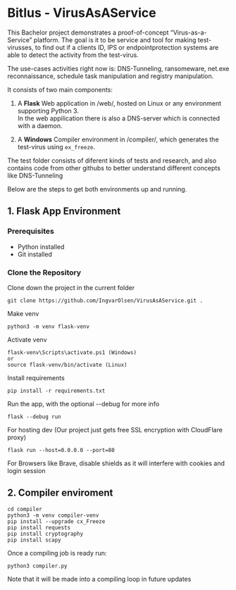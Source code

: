 # Bitlus - VirusAsAService

This Bachelor project demonstrates a proof-of-concept “Virus-as-a-Service” platform.
The goal is it to be service and tool for making test-virusses, to find out if a clients ID, IPS or endpointprotection systems are able to detect the activity from the test-virus.

The use-cases activities right now is: DNS-Tunneling, ransomeware, net.exe reconnaissance, schedule task manipulation and registry manipulation. 

It consists of two main components:

1. A **Flask** Web application in /web/, hosted on Linux or any environment supporting Python 3.\
   In the web appilication there is also a DNS-server which is connected with a daemon.

2. A **Windows** Compiler environment in /compiler/, which generates the test-virus using `ex_freeze`.

The test folder consists of diferent kinds of tests and research, and also contains code from other githubs to better understand different concepts like DNS-Tunneling

Below are the steps to get both environments up and running.

## 1. Flask App Environment

### Prerequisites
- Python installed
- Git installed

### Clone the Repository

Clone down the project in the current folder
```
git clone https://github.com/IngvarOlsen/VirusAsAService.git .
```

Make venv
```
python3 -m venv flask-venv 
```

Activate venv
```
flask-venv\Scripts\activate.ps1 (Windows)
or
source flask-venv/bin/activate (Linux)
```

Install requirements
```
pip install -r requirements.txt
```

Run the app, with the optional --debug for more info
```
flask --debug run
```

For hosting dev (Our project just gets free SSL encryption with CloudFlare proxy)
```
flask run --host=0.0.0.0 --port=80 
```

For Browsers like Brave, disable shields as it will interfere with cookies and login session


## 2. Compiler enviroment 

```
cd compiler
python3 -m venv compiler-venv 
pip install --upgrade cx_Freeze
pip install requests
pip install cryptography
pip install scapy
```
Once a compiling job is ready run: 
```
python3 compiler.py
```
Note that it will be made into a compiling loop in future updates
